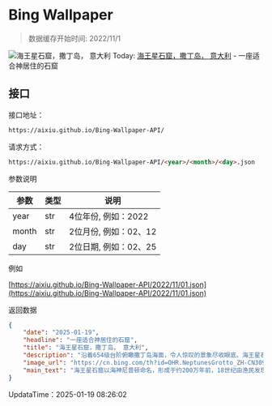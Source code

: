 # Bing Wallpaper

> 数据缓存开始时间: 2022/11/1

![海王星石窟，撒丁岛， 意大利](https://cn.bing.com/th?id=OHR.NeptunesGrotto_ZH-CN3092540170_1920x1080.webp)
Today: [海王星石窟，撒丁岛， 意大利](https://cn.bing.com/th?id=OHR.NeptunesGrotto_ZH-CN3092540170_1920x1080.webp) - 一座适合神居住的石窟

## 接口

接口地址：

```html
https://aixiu.github.io/Bing-Wallpaper-API/
```

请求方式：

```html
https://aixiu.github.io/Bing-Wallpaper-API/<year>/<month>/<day>.json
```

参数说明

| 参数 | 类型 | 说明 |
| - | - | - |
| year | str | 4位年份, 例如：2022 |
| month | str | 2位月份, 例如：02、12 |
| day | str | 2位日期, 例如：02、25 |

例如

[https://aixiu.github.io/Bing-Wallpaper-API/2022/11/01.json](https://aixiu.github.io/Bing-Wallpaper-API/2022/11/01.json)

返回数据

```json
{
    "date": "2025-01-19",
    "headline": "一座适合神居住的石窟",
    "title": "海王星石窟，撒丁岛， 意大利",
    "description": "沿着654级台阶俯瞰撒丁岛海面，令人惊叹的景象尽收眼底。海王星石窟是一座距海平面仅约3英尺的钟乳石洞穴。这座洞穴由当地渔民在18世纪首次发现，以罗马海神尼普顿命名。整个洞穴系统全长约4023米，游客可进入的区域仅约304.8米。洞内有迷宫般的小径，灯光照亮蜿蜒穿过钟乳石与石笋的路径，最终通向一个约119米长的咸水湖。",
    "image_url": "https://cn.bing.com/th?id=OHR.NeptunesGrotto_ZH-CN3092540170_1920x1080.webp",
    "main_text": "海王星石窟以海神尼普顿命名，形成于约200万年前，18世纪由渔民发现。石窟位于撒丁岛阿尔盖罗镇约24公里外的卡波卡恰-伊索拉皮亚纳海洋保护区，隶属于波尔图孔特公园。"
}
```

UpdataTime：2025-01-19 08:26:02
